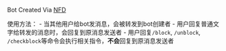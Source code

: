 Bot Created Via [NFD](https://github.com/LloydAsp/nfd)

使用方法：
    - 当其他用户给bot发消息，会被转发到bot创建者
    - 用户回复普通文字给转发的消息时，会回复到原消息发送者
    - 用户回复`/block`, `/unblock`, `/checkblock`等命令会执行相关指令，**不会**回复到原消息发送者
